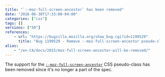 ```yaml
---
title: "`:-moz-full-screen-ancestor` has been removed"
date: "2016-06-30T17:33:00-04:00"
categories: ["css"]
tags: []
versions: ["50"]
references:
    - url: "https://bugzilla.mozilla.org/show_bug.cgi?id=1199529"
      title: "Bug 1199529 - Remove :-moz-full-screen-ancestor pseudo-class selector"
alias:
    - "/en-CA/docs/2015/moz-full-screen-ancestor-will-be-removed/"
---
```

The support for the [`:-moz-full-screen-ancestor`](https://developer.mozilla.org/docs/Web/CSS/:-moz-full-screen-ancestor) CSS pseudo-class has been removed since it's no longer a part of the spec.
